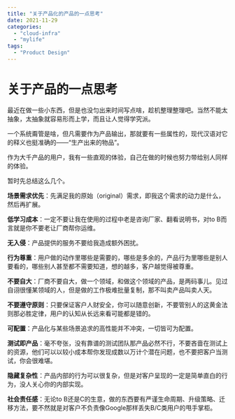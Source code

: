 ```yaml
---
title: "关于产品化的产品的一点思考"
date: 2021-11-29
categories: 
  - "cloud-infra"
  - "mylife"
tags:
  - "Product Design"
---
```


# 关于产品的一点思考

最近在做一些小东西，但是也没匀出来时间写点啥，趁机整理整理吧。当然不能太抽象，太抽象就容易形而上学，而且让人觉得学究派。

一个系统甭管是啥，但凡需要作为产品输出，那就要有一些属性的，现代汉语对它的释义也挺准确的——“生产出来的物品”。

作为大千产品的用户，我有一些直观的体验，自己在做的时候也努力带给别人同样的体验。

暂时先总结这么几个。

**场景需求优先**：先满足我的原始（original）需求，即我这个需求的动力是什么，然后再扩展。

**低学习成本**：一定不要让我在使用的过程中老是咨询厂家、翻看说明书，对to B而言就是你不要老让厂商帮你运维。

**无入侵**：产品提供的服务不要给我造成额外困扰。

**行为尊重**：用户做的动作里哪些是需要的，哪些是多余的，产品行为里哪些是别人要看的，哪些别人甚至都不需要知道，想的越多，客户越觉得被尊重。

**不要自大**：厂商不要自大，做一个领域，和做这个领域的产品，是两码事儿。见过自诩很懂某领域的人，但是做的工作极难批量复制，那不叫卖产品叫卖人天。

**不要遵守原则**：只要保证客户人财安全，你可以随意创新，不要管别人的这黄金法则那必胜定律，用户的认知从长远来看可能都是错的。

**可配置**：产品化与某些场景追求的高性能并不冲突，一切皆可为配置。

**测试即产品**：毫不夸张，没有靠谱的测试团队那产品必然不行，不要吝啬在测试上的资源，他们可以以较小成本帮你发现成数以万计个潜在问题，也不要把客户当测试，你会很难堪。

**隐藏复杂性**：产品内部的行为可以很复杂，但是对客户呈现的一定是简单直白的行为，没人关心你的内部实现。

**社会责任感**：无论to B还是C的生意，做的东西要有严谨生命周期、升级策略、迁移方法，要不然就是对客户不负责像Google那样丢失B/C类用户的甩手掌柜。
